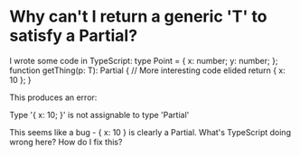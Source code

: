 
# Why can't I return a generic 'T' to satisfy a Partial<T>?

I wrote some code in TypeScript:
type Point = {
  x: number;
  y: number;
};
function getThing<T extends Point>(p: T): Partial<T> {
  // More interesting code elided
  return { x: 10 };
}

This produces an error:

Type '{ x: 10; }' is not assignable to type 'Partial<T>'

This seems like a bug - { x: 10 } is clearly a Partial<Point>. What's TypeScript doing wrong here? How do I fix this?

        